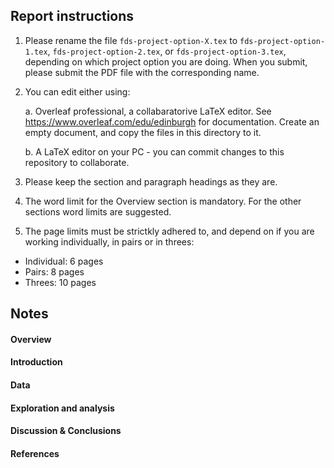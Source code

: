 Report instructions
-------------------

1. Please rename the file `fds-project-option-X.tex` to
`fds-project-option-1.tex`, `fds-project-option-2.tex`, or
`fds-project-option-3.tex`, depending on which project option you are
doing. When you submit, please submit the PDF file with the
corresponding name.

2. You can edit either using:
    
    a. Overleaf professional, a collabaratorive LaTeX editor. See
    https://www.overleaf.com/edu/edinburgh for documentation. Create an
      empty document, and copy the files in this directory to it.

    b. A LaTeX editor on your PC - you can commit changes to this
    repository to collaborate.

3. Please keep the section and paragraph headings as they are.

4. The word limit for the Overview section is mandatory. For the other
   sections word limits are suggested.

5. The page limits must be strictkly adhered to, and depend on if
   you are working individually, in pairs or in threes:

  - Individual: 6 pages 
  - Pairs: 8 pages 
  - Threes: 10 pages 

Notes
-------------------

#### Overview 

#### Introduction 

#### Data

#### Exploration and analysis

#### Discussion & Conclusions

#### References
